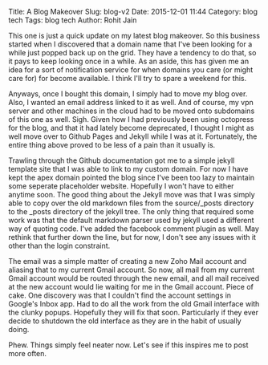 Title: A Blog Makeover
Slug: blog-v2
Date: 2015-12-01 11:44
Category: blog tech
Tags: blog tech
Author: Rohit Jain

This one is just a quick update on my latest blog makeover. So this
business started when I discovered that a domain name that I've been
looking for a while just popped back up on the grid. They have a
tendency to do that, so it pays to keep looking once in a while. As an
aside, this has given me an idea for a sort of notification service for
when domains you care (or might care for) for become available. I think
I'll try to spare a weekend for this.

Anyways, once I bought this domain, I simply had to move my blog
over. Also, I wanted an email address linked to it as well. And of
course, my vpn server and other machines in the cloud had to be moved
onto subdomains of this one as well. Sigh. Given how I had previously
been using octopress for the blog, and that it had lately become
deprecated, I thought I might as well move over to Github Pages and
Jekyll while I was at it. Fortunately, the entire thing above proved to
be less of a pain than it usually is.

Trawling through the Github documentation got me to a simple jekyll
template site that I was able to link to my custom domain. For now I
have kept the apex domain pointed the blog since I've been too lazy to
maintain some seperate placeholder website. Hopefully I won't have to
either anytime soon. The good thing about the Jekyll move was that I was
simply able to copy over the old markdown files from the source/_posts
directory to the _posts directory of the jekyll tree. The only thing
that required some work was that the default markdown parser used by
jekyll used a different way of quoting code. I've added the facebook
comment plugin as well. May rethink that further down the line, but for
now, I don't see any issues with it other than the login constraint.

The email was a simple matter of creating a new Zoho Mail account and
aliasing that to my current Gmail account. So now, all mail from my
current Gmail account would be routed through the new email, and all
mail received at the new account would lie waiting for me in the Gmail
account. Piece of cake. One discovery was that I couldn't find the
account settings in Google's Inbox app. Had to do all the work from the
old Gmail interface with the clunky popups. Hopefully they will fix that
soon. Particularly if they ever decide to shutdown the old interface as
they are in the habit of usually doing.

Phew. Things simply feel neater now. Let's see if this inspires me to
post more often.
